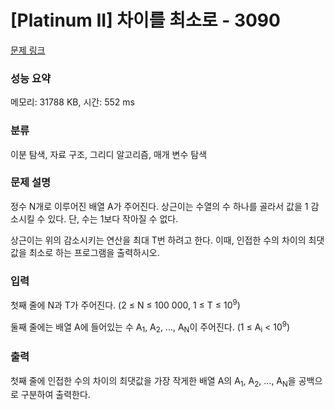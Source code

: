 # [Platinum II] 차이를 최소로 - 3090 

[문제 링크](https://www.acmicpc.net/problem/3090) 

### 성능 요약

메모리: 31788 KB, 시간: 552 ms

### 분류

이분 탐색, 자료 구조, 그리디 알고리즘, 매개 변수 탐색

### 문제 설명

<p>정수 N개로 이루어진 배열 A가 주어진다. 상근이는 수열의 수 하나를 골라서 값을 1 감소시킬 수 있다. 단, 수는 1보다 작아질 수 없다.</p>

<p>상근이는 위의 감소시키는 연산을 최대 T번 하려고 한다. 이때, 인접한 수의 차이의 최댓값을 최소로 하는 프로그램을 출력하시오.</p>

### 입력 

 <p>첫째 줄에 N과 T가 주어진다. (2 ≤ N ≤ 100 000, 1 ≤ T ≤ 10<sup>9</sup>)</p>

<p>둘째 줄에는 배열 A에 들어있는 수 A<sub>1</sub>, A<sub>2</sub>, ..., A<sub>N</sub>이 주어진다. (1 ≤ A<sub>i</sub> < 10<sup>9</sup>)</p>

### 출력 

 <p>첫째 줄에 인접한 수의 차이의 최댓값을 가장 작게한 배열 A의 A<sub>1</sub>, A<sub>2</sub>, ..., A<sub>N</sub>을 공백으로 구분하여 출력한다.</p>

